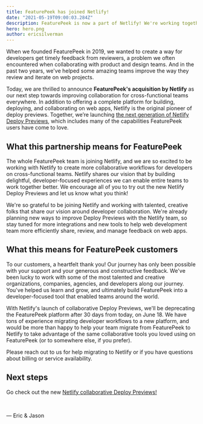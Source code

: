 ```yaml
---
title: FeaturePeek has joined Netlify!
date: "2021-05-19T09:00:03.284Z"
description: FeaturePeek is now a part of Netlify! We're working together to help teams deliver better web experiences by sharing, reviewing, and managing feedback with collaborative Deploy Previews.
hero: hero.png
author: ericsilverman
---
```

When we founded FeaturePeek in 2019, we wanted to create a way for developers get timely feedback from reviewers, a problem we often encountered when collaborating with product and design teams. And in the past two years, we've helped some amazing teams improve the way they review and iterate on web projects.

Today, we are thrilled to announce **FeaturePeek's acquisition by Netlify** as our next step towards improving collaboration for cross-functional teams everywhere. In addition to offering a complete platform for building, deploying, and collaborating on web apps, Netlify is the original pioneer of deploy previews. Together, we’re launching [the next generation of Netlify Deploy Previews](https://www.netlify.com/blog/2021/05/19/next-generation-deploy-previews-plus-netlify-acquires-featurepeek/), which includes many of the capabilities FeaturePeek users have come to love.

## What this partnership means for FeaturePeek
The whole FeaturePeek team is joining Netlify, and we are so excited to be working with Netlify to create more collaborative workflows for developers on cross-functional teams. Netlify shares our vision that by building delightful, developer-focused experiences we can enable entire teams to work together better. We encourage all of you to try out the new Netlify Deploy Previews and let us know what you think!

We're so grateful to be joining Netlify and working with talented, creative folks that share our vision around developer collaboration. We're already planning new ways to improve Deploy Previews with the Netlify team, so stay tuned for more integrations and new tools to help web development team more efficiently share, review, and manage feedback on web apps.

## What this means for FeaturePeek customers
To our customers, a heartfelt thank you! Our journey has only been possible with your support and your generous and constructive feedback. We've been lucky to work with some of the most talented and creative organizations, companies, agencies, and developers along our journey. You've helped us learn and grow, and ultimately build FeaturePeek into a developer-focused tool that enabled teams around the world.

With Netlify's launch of collaborative Deploy Previews, we'll be deprecating the FeaturePeek platform after 30 days from today, on June 18. We have tons of experience migrating developer workflows to a new platform, and would be more than happy to help your team migrate from FeaturePeek to Netlify to take advantage of the same collaborative tools you loved using on FeaturePeek (or to somewhere else, if you prefer).

Please reach out to us for help migrating to Netlify or if you have questions about billing or service availability.

## Next steps
Go check out the new [Netlify collaborative Deploy Previews!](https://www.netlify.com/products/deploy-previews) 

<br />

&mdash; Eric &amp; Jason
